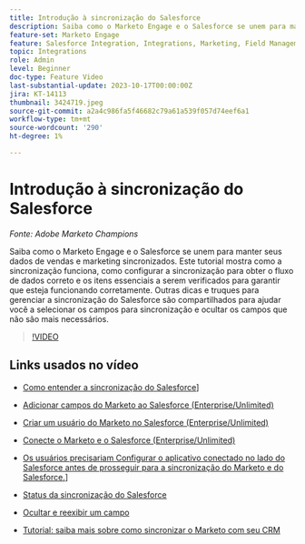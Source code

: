 ```yaml
---
title: Introdução à sincronização do Salesforce
description: Saiba como o Marketo Engage e o Salesforce se unem para manter seus dados de vendas e marketing sincronizados. Este tutorial mostra como a sincronização funciona, como configurar a sincronização para obter o fluxo de dados correto e os itens essenciais a serem verificados para garantir que esteja funcionando corretamente.
feature-set: Marketo Engage
feature: Salesforce Integration, Integrations, Marketing, Field Management, Administration
topic: Integrations
role: Admin
level: Beginner
doc-type: Feature Video
last-substantial-update: 2023-10-17T00:00:00Z
jira: KT-14113
thumbnail: 3424719.jpeg
source-git-commit: a2a4c986fa5f46682c79a61a539f057d74eef6a1
workflow-type: tm+mt
source-wordcount: '290'
ht-degree: 1%

---
```



# Introdução à sincronização do Salesforce

*Fonte: Adobe Marketo Champions*

Saiba como o Marketo Engage e o Salesforce se unem para manter seus dados de vendas e marketing sincronizados. Este tutorial mostra como a sincronização funciona, como configurar a sincronização para obter o fluxo de dados correto e os itens essenciais a serem verificados para garantir que esteja funcionando corretamente. Outras dicas e truques para gerenciar a sincronização do Salesforce são compartilhados para ajudar você a selecionar os campos para sincronização e ocultar os campos que não são mais necessários.

>[!VIDEO](https://video.tv.adobe.com/v/3424719/?learn=on)

## Links usados no vídeo

* [Como entender a sincronização do Salesforce](https://experienceleague.adobe.com/docs/marketo/using/product-docs/crm-sync/salesforce-sync/understanding-the-salesforce-sync.html)]

* [Adicionar campos do Marketo ao Salesforce (Enterprise/Unlimited)](https://experienceleague.adobe.com/docs/marketo/using/product-docs/crm-sync/salesforce-sync/setup/enterprise-unlimited-edition/step-1-of-3-add-marketo-fields-to-salesforce-enterprise-unlimited.html)

* [Criar um usuário do Marketo no Salesforce (Enterprise/Unlimited)](https://experienceleague.adobe.com/docs/marketo/using/product-docs/crm-sync/salesforce-sync/setup/enterprise-unlimited-edition/step-2-of-3-create-a-salesforce-user-for-marketo-enterprise-unlimited.html)

* [Conecte o Marketo e o Salesforce (Enterprise/Unlimited)](https://experienceleague.adobe.com/docs/marketo/using/product-docs/crm-sync/salesforce-sync/setup/enterprise-unlimited-edition/step-3-of-3-connect-marketo-and-salesforce-enterprise-unlimited.html)

* [Os usuários precisariam Configurar o aplicativo conectado no lado do Salesforce antes de prosseguir para a sincronização do Marketo e do Salesforce.](https://experienceleague.adobe.com/docs/marketo/using/product-docs/crm-sync/salesforce-sync/log-in-using-oauth-2-0.html)]

* [Status da sincronização do Salesforce](https://experienceleague.adobe.com/docs/marketo/using/product-docs/crm-sync/salesforce-sync/salesforce-sync-status.html)

* [Ocultar e reexibir um campo](https://experienceleague.adobe.com/docs/marketo/using/product-docs/administration/field-management/hide-and-unhide-a-field.html)

* [Tutorial: saiba mais sobre como sincronizar o Marketo com seu CRM](https://experienceleague.adobe.com/docs/marketo-learn/tutorials/lead-and-data-management/crm-sync-learn.html)
